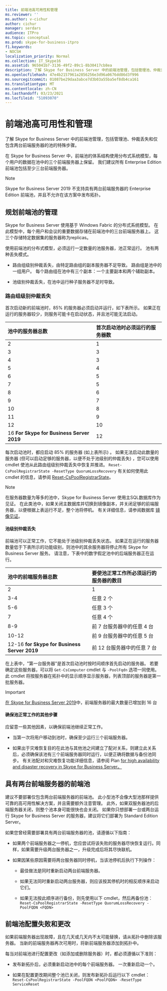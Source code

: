 ```yaml
---
title: 前端池高可用性和管理
ms.reviewer: ''
ms.author: v-cichur
author: cichur
manager: serdars
audience: ITPro
ms.topic: conceptual
ms.prod: skype-for-business-itpro
f1.keywords:
- NOCSH
localization_priority: Normal
ms.collection: IT_Skype16
ms.assetid: 965041b7-3136-49f2-89c1-8b30417cb8ea
description: 了解 Skype for Business Server 中的前端池管理，包括管理池、仲裁丢失和仅包含两台前端服务器的池的特殊步骤。
ms.openlocfilehash: 47e4b2157961a2856256e3d96a0676dd86d3f996
ms.sourcegitcommit: 01087be29daa3abce7d3b03a55ba5ef8db4ca161
ms.translationtype: MT
ms.contentlocale: zh-CN
ms.lasthandoff: 03/23/2021
ms.locfileid: "51093070"
---
```

# <a name="front-end-pool-high-availability-and-management"></a>前端池高可用性和管理
 
了解 Skype for Business Server 中的前端池管理，包括管理池、仲裁丢失和仅包含两台前端服务器的池的特殊步骤。
  
在 Skype for Business Server 中，前端池的体系结构使用分布式系统模型，每个用户的数据在池中的三个前端服务器上保留。 我们建议所有 Enterprise Edition 前端池包括至少三台前端服务器。

> [!NOTE]
> Skype for Business Server 2019 不支持具有两台前端服务器的 Enterprise Edition 前端池，并且不允许在该方案中发布拓扑。
  
## <a name="planning-for-the-management-of-front-end-pools"></a>规划前端池的管理

 Skype for Business Server 使用基于 Windows Fabric 的分布式系统模型。 在此模型中，每个用户和会议的重要数据存储在前端池中的三台前端服务器上。 这三个存储特定数据集的服务器称为replicas。
  
使用前端池的分布式模型，必须运行一定数量的池服务器，池正常运行。 池有两种丢失模式。
  
- 路由组级别仲裁丢失，由特定路由组的副本服务器不足导致。 路由组是池中的一组用户。 每个路由组在池中有三个副本：一个主要副本和两个辅助副本。
    
- 池级别仲裁丢失，在池中运行种子服务器不足时导致。 
    
### <a name="routing-group-level-quorum-loss"></a>路由组级别仲裁丢失

首次启动新的前端池时，85% 的服务器必须启动并运行，如下表所示。 如果正在运行的服务器较少，则服务可能卡在启动状态，并且池可能无法启动。
  
|池中的服务器总数  <br/> |首次启动池时必须运行的服务器数  <br/> |
|:-----|:-----|
|2  <br/> |1  <br/> |
|3  <br/> |3  <br/> |
|4   <br/> |3  <br/> |
|5   <br/> |4   <br/> |
|6   <br/> |5   <br/> |
|7   <br/> |5   <br/> |
|8   <br/> |6   <br/> |
|9   <br/> |7   <br/> |
|10    <br/> |8   <br/> |
|11  <br/> |9   <br/> |
|12   <br/> |10    <br/> |
|16 **For Skype for Business Server 2019** <br/> |12   <br/> |


   
每次启动池时，都应启动 85% 的服务器 (如上表所示) 。 如果无法启动此数量的服务器 (但可以启动足够的服务器，以便不处于池级别的仲裁丢失) ，您可以使用 cmdlet 使池从此路由组级别仲裁丢失中恢复并推进。 `Reset-CsPoolRegistrarState -ResetType QuorumLossRecovery` 有关如何使用此 cmdlet 的信息，请参阅 [Reset-CsPoolRegistrarState](/powershell/module/skype/reset-cspoolregistrarstate?view=skype-ps)。 
  
> [!NOTE]
> 在服务器数量为等多的池中，Skype for Business Server 使用主SQL数据库作为见证。 在此类池中，如果关闭主数据库并切换到镜像副本，并关闭足够的前端服务器，以便根据上表运行不足，整个池将停机。 有关详细信息，请参阅数据库 [镜像见证](/sql/database-engine/database-mirroring/database-mirroring-witness)。 
  
#### <a name="pool-level-quorum-loss"></a>池级别仲裁丢失

前端池可以正常工作，它不能处于池级别仲裁丢失状态。 如果正在运行的服务器数量低于下表所示的功能级别，则池中的其余服务器将停止所有 Skype for Business Server 服务。 请注意，下表中的数字假定池中的后端服务器正在运行。
  
|池中的前端服务器总数  <br/> |要使池正常工作所必须运行的服务器的数目  <br/> |
|:-----|:-----|
|2  <br/> |1  <br/> |
|3-4  <br/> |任意 2 个  <br/> |
|5-6  <br/> |任意 3 个  <br/> |
|7   <br/> |任意 4 个  <br/> |
|8-9  <br/> |前 7 台服务器中的任意 4 台  <br/> |
|10-12  <br/> |前 9 台服务器中的任意 5 台  <br/> |
|12-16  **for Skype for Business Server 2019**  <br/> |前 12 台服务器中的任意 7 台  <br/> |
   
在上表中，"第一台服务器"是首次启动池时按时间顺序首先启动的服务器。 若要确定这些服务器，可以将  `Get-CsComputer` cmdlet 与 `-PoolFqdn` 选项一同使用。 此 cmdlet 将按服务器在拓扑中的显示顺序显示服务器，列表顶部的服务器是第一批服务器。
  
> [!IMPORTANT]
> [在 Skype for Business Server 2019](../../../SfBServer2019/plan/user-model-2019.md)中，前端服务器的最大数量已增加到 16 台
> 
#### <a name="additional-steps-to-ensure-pools-are-functional"></a>确保池正常工作的其他步骤

应留意一些其他因素，以确保前端池继续正常工作。
  
- 当第一次将用户移动到池时，确保至少运行三个前端服务器。
    
- 如果出于灾难恢复目的在此池与其他池之间建立了配对关系，则建立此关系后，必须确保该池有三个前端服务器同时运行，以便正确将数据与备份池同步。 有关池配对和灾难恢复功能详细信息，请参阅 Plan [for high availability and disaster recovery in Skype for Business Server。](high-availability-and-disaster-recovery.md) 
    
## <a name="front-end-pool-with-two-front-end-servers"></a>具有两台前端服务器的前端池

建议不要部署仅包含两台前端服务器的前端池。 此小型池不会像大型池那样提供可靠的高可用性解决方案，并且需要额外注意管理。 此外，如果双服务器池的后端服务器关闭，则整个池本身可能很快也会关闭。 如果你只想部署一台或两台运行 Skype for Business Server 的服务器，建议将它们部署为 Standard Edition Server。
  
如果您曾经需要部署具有两台前端服务器的池，请遵循以下指南：
  
- 如果两个前端服务器之一停机，您应尝试将该失败的服务器尽快恢复运行。同样，如果需要升级两台服务器之一，升级完成后将其尽快联机。
    
- 如果因某些原因需要将两台服务器同时停机，当该池停机后执行下列操作：
    
  - 最佳做法是同时重新启动两台前端服务器。 
    
  - 如果无法同时重新启动两台服务器，则应该按其停机时的相反顺序来启动它们。
    
  - 如果无法按此顺序进行备份，则先使用以下 cmdlet，然后再备份池：  `Reset-CsPoolRegistrarState -ResetType QuorumLossRecovery -PoolFQDN <FQDN>`
    
## <a name="front-end-pool-configuration-failures-and-changes"></a>前端池配置失败和更改

如果前端服务器出现故障，且在几天或几天内不太可能替换，请从拓扑中删除该服务器。 当新的前端服务器再次可用时，将新前端服务器添加到拓扑中。
  
每当对前端池进行配置更改（如添加或删除服务器）时，都必须遵循以下准则：
  
- 发布新拓扑后，必须重新启动池中的每个前端服务器。 一次重新启动一个。
    
- 如果在配置更改期间整个池已关闭，则发布新拓扑后运行以下 cmdlet：  `Reset-CsPoolRegistrarState -PoolFQDN <PoolFQDN> -ResetType ServiceReset`
